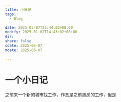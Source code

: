 ```yaml
---
title: 小日记
tags:
  - Blog

date: 2025-05-07T22:44:02+08:00
modify: 2025-01-02T14:43:02+08:00
dir: 
share: false
cdate: 2025-05-07
mdate: 2025-05-07

---
```



# 一个小日记
之前来一个新的城市找工作，作恶是之前熟悉的工作，但是